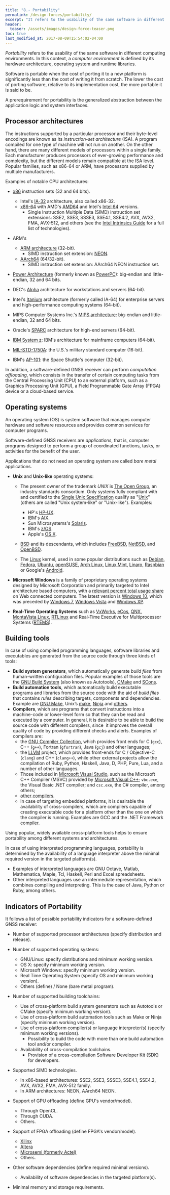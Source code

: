 ```yaml
---
title: "8.- Portability"
permalink: /design-forces/portability/
excerpt: "It refers to the usability of the same software in different environments."
header:
  teaser: /assets/images/design-force-teaser.png
toc: true
last_modified_at: 2017-08-09T15:54:02-04:00
---
```


_Portability_  refers to the usability of the same software in different computing environments. In this context, a _computer environment_ is defined by its hardware architecture, operating system and runtime libraries.

Software is portable when the cost of porting it to a new platform is significantly less than the cost of writing it from scratch. The lower the cost of porting software, relative to its implementation cost, the more portable it is said to be.

A prerequirement for portability is the generalized abstraction between the application logic and system interfaces.


## Processor architectures

The instructions supported by a particular processor and their byte-level encodings
are known as its _instruction-set architecture_ (ISA). A program compiled for one
type of machine will not run on another. On the other hand, there are many different models of processors
within a single family. Each manufacturer produces processors of ever-growing performance and complexity,
but the different models remain compatible at the ISA level. Popular families, such as x86-64 or ARM, have processors supplied by multiple manufacturers.

Examples of notable CPU architectures:

* [x86](https://en.wikipedia.org/wiki/X86) instruction sets (32 and 64 bits).
  * Intel's [IA-32](https://en.wikipedia.org/wiki/IA-32) architecture, also called x86-32.
  * [x86-64](https://en.wikipedia.org/wiki/X86-64) with AMD's [AMD64](https://en.wikipedia.org/wiki/X86-64#AMD64) and Intel's [Intel 64](https://en.wikipedia.org/wiki/X86-64#Intel_64) versions.
    * Single Instruction Multiple Data (SIMD) instruction set extensions: SSE2, SSE3, SSSE3, SSE4.1, SSE4.2, AVX, AVX2, FMA, AVX-512, and others (see the [Intel Intrinsics Guide](https://software.intel.com/sites/landingpage/IntrinsicsGuide/) for a full list of technologies).

* ARM's
   * [ARM architecture](https://en.wikipedia.org/wiki/ARM_architecture) (32-bit).
     * SIMD instruction set extension: [NEON](https://www.arm.com/products/processors/technologies/neon.php).
   * [AArch64](https://en.wikipedia.org/wiki/ARM_architecture#64-bit) (64/32-bit).
     * SIMD instruction set extension: AArch64 NEON instruction set.

* [Power Architecture](https://en.wikipedia.org/wiki/Power_Architecture) (formerly known as [PowerPC](https://en.wikipedia.org/wiki/PowerPC)): big-endian and little-endian, 32 and 64 bits.

* DEC's [Alpha](https://en.wikipedia.org/wiki/DEC_Alpha) architecture for workstations and servers (64-bit).

* Intel's [Itanium](https://en.wikipedia.org/wiki/Itanium) architecture (formerly called IA-64) for enterprise servers and high-performance computing systems (64-bit).

* MIPS Computer Systems Inc.'s [MIPS architecture](https://en.wikipedia.org/wiki/MIPS_instruction_set): big-endian and little-endian, 32 and 64 bits.

* Oracle's [SPARC](https://en.wikipedia.org/wiki/SPARC) architecture for high-end servers (64-bit).

* [IBM System z](https://en.wikipedia.org/wiki/IBM_System_z): IBM's architecture for mainframe computers (64-bit).

* [MIL-STD-1750A](https://en.wikipedia.org/wiki/MIL-STD-1750A): the U.S.'s military standard computer (16-bit).

* IBM's [AP-101](https://en.wikipedia.org/wiki/IBM_AP-101): the Space Shuttle's computer (32-bit).

In addition, a software-defined GNSS receiver can perform _computation offloading_, which consists in the transfer of certain computing tasks from the Central Processing Unit (CPU) to an external platform, such as a Graphics Processing Unit (GPU), a Field Programmable Gate Array (FPGA) device or a cloud-based service.

## Operating systems

An operating system (OS) is system software that manages computer hardware and software resources and provides common services for computer programs.

Software-defined GNSS receivers are _applications_, that is, computer programs designed to perform a group of coordinated functions, tasks, or activities for the benefit of the user.

Applications that do not need an operating system are called _bare metal_ applications.

*  **Unix** and **Unix-like** operating systems:

   * The present owner of the trademark _UNIX_ is [The Open Group](http://www.opengroup.org/), an industry standards consortium. Only systems fully compliant with and certified to the [Single Unix Specification](https://en.wikipedia.org/wiki/Single_UNIX_Specification) qualify as "[Unix](https://en.wikipedia.org/wiki/Unix)" (others are called "Unix system-like" or "Unix-like"). Examples:
     * HP's [HP-UX](https://en.wikipedia.org/wiki/HP-UX).
     * IBM's [AIX](https://en.wikipedia.org/wiki/IBM_AIX).
     * Sun Microsystems's [Solaris](https://en.wikipedia.org/wiki/Solaris_(operating_system)).
     * IBM's [z/OS](https://en.wikipedia.org/wiki/Z/OS).
     * Apple's [OS X](https://en.wikipedia.org/wiki/OS_X).

   * [BSD](https://en.wikipedia.org/wiki/Berkeley_Software_Distribution) and its descendants, which includes [FreeBSD](https://en.wikipedia.org/wiki/FreeBSD), [NetBSD](https://en.wikipedia.org/wiki/NetBSD), and [OpenBSD](https://en.wikipedia.org/wiki/OpenBSD).

   * The [Linux](https://en.wikipedia.org/wiki/Linux) kernel, used in some popular distributions such as [Debian](https://www.debian.org/), [Fedora](https://getfedora.org/), [Ubuntu](https://www.ubuntu.com/), [openSUSE](https://www.opensuse.org/), [Arch Linux](https://www.archlinux.org/), [Linux Mint](https://www.linuxmint.com/), [Linaro](https://en.wikipedia.org/wiki/Linaro), [Raspbian](https://www.raspbian.org/) or Google's [Android](https://www.android.com/).

*  **Microsoft Windows** is a family of proprietary operating systems designed by Microsoft Corporation and primarily targeted to Intel architecture based computers, with a [relevant percent total usage share](https://en.wikipedia.org/wiki/Usage_share_of_operating_systems) on Web connected computers. The latest version is [Windows 10](https://en.wikipedia.org/wiki/Windows_10), which was preceded by [Windows 7](https://en.wikipedia.org/wiki/Windows_7), [Windows Vista](https://en.wikipedia.org/wiki/Windows_Vista) and [Windows XP](https://en.wikipedia.org/wiki/Windows_XP).

* **Real-Time Operating Systems** such as [VxWorks](https://windriver.com/products/vxworks/), [eCos](http://ecos.sourceware.org/), [QNX](https://blackberry.qnx.com/), [MontaVista Linux](https://www.mvista.com/), [RTLinux](http://www.rtlinux.org/) and Real-Time Executive for Multiprocessor Systems ([RTEMS](https://www.rtems.org/)).



## Building tools

In case of using compiled programming languages, software libraries and executables are generated from the source code through three kinds of tools:

  * **Build system generators**, which automatically generate _build files_ from human-written configuration files. Popular examples of those tools are the [GNU Build System](https://en.wikipedia.org/wiki/GNU_Build_System) (also known as Autotools), [CMake](https://cmake.org) and [SCons](https://scons.org).
  * **Build automation tools**, which automatically build executable programs and libraries from the source code with the aid of _build files_ that contains _rules_ describing targets, components and dependencies. Example are [GNU Make](https://www.gnu.org/software/make/), Unix’s [make](http://pubs.opengroup.org/onlinepubs/9699919799/utilities/make.html), [Ninja](https://ninja-build.org) and [others](https://en.wikipedia.org/wiki/List_of_build_automation_software).     
  * **Compilers**, which are programs that convert instructions into a machine-code or lower-level form so that they can be read and executed by a computer. In general, it is desirable to be able to build the source code with different compilers, since  it improves the overall quality of code by providing different checks and alerts. Examples of compilers are:
    * the [GNU Compiler Collection](https://gcc.gnu.org), which provides front ends for C (```gcc```), C++ (```g++```), Fortran (```gfortran```), Java (```gcj```) and other languages;
    * the [LLVM](https://llvm.org) project, which provides front-ends for C / Objective-C (```clang```) and C++ (```clang++```), while other external projects allow the compilation of Ruby, Python, Haskell, Java, D, PHP, Pure, Lua, and a number of other languages.
    * Those included in [Microsoft Visual Studio](https://www.visualstudio.com/), such as the Microsoft C++ Compiler (MSVC) provided by [Microsoft Visual C++](https://en.wikipedia.org/wiki/Microsoft_Visual_C%2B%2B); ```vbc.exe```, the Visual Basic .NET compiler; and ```csc.exe```, the C# compiler, among others;
    * [other compilers](https://en.wikipedia.org/wiki/List_of_compilers).
    * In case of targeting embedded platforms, it is desirable the availability of cross-compilers, which are compilers capable of creating executable code for a platform other than the one on which the compiler is running. Examples are GCC and the .NET Framework compiler.

Using popular, widely available cross-platform tools helps to ensure portability among different systems and architectures.

In case of using interpreted programming languages, portability is determined by the availability of a language interpreter above the minimal required version in the targeted platform(s).
   * Examples of interpreted languages are GNU Octave, Matlab, Mathematica, Maple, Tcl, Haskell, Perl and Excel spreadsheets.
   * Other interpreted languages use an intermediate representation, which combines compiling and interpreting. This is the case of Java, Python or Ruby, among others.



## Indicators of Portability

It follows a list of possible portability indicators for a software-defined GNSS receiver:

* Number of supported processor architectures (specify distribution and release).

* Number of supported operating systems:
  - GNU/Linux: specify distributions and minimum working version.
  - OS X: specify minimum working version.
  - Microsoft Windows: specify minimum working version.
  - Real Time Operating System (specify OS and minimum working version).
  - Others (define) / None (bare metal program).

* Number of supported building toolchains:
  - Use of cross-platform build system generators such as Autotools or CMake (specify minimum working version).
  - Use of cross-platform build automation tools such as Make or Ninja (specify minimum working version).
  - Use of cross-platform compiler(s) or language interpreter(s) (specify minimum working versions).
    - Possibility to build the code with more than one build automation tool and/or compiler.
  - Availability of cross-compilation toolchains.
    - Provision of a cross-compilation Software Developer Kit (SDK) for developers.

* Supported SIMD technologies.
  - In x86-based architectures: SSE2, SSE3, SSSE3, SSE4.1, SSE4.2, AVX, AVX2, FMA, AVX-512 family.
  - In ARM architectures: NEON, AArch64 NEON.

* Support of GPU offloading (define GPU's vendor/model).
  - Through OpenCL.
  - Through CUDA.
  - Others.

* Support of FPGA offloading (define FPGA's vendor/model).
  - [Xilinx](https://www.xilinx.com/)
  - [Altera](https://www.altera.com/)
  - [Microsemi (formerly Actel)](https://www.microsemi.com/products/fpga-soc/fpga-and-soc)
  - Others.

* Other software dependencies (define required minimal versions).
  - Availability of software dependencies in the targeted platform(s).

* Minimal memory and storage requirements.
